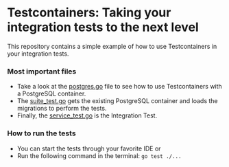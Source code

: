 # Testcontainers: Taking your integration tests to the next level
This repository contains a simple example of how to use Testcontainers in your integration tests.

### Most important files
- Take a look at the [postgres.go](https://github.com/andreiac-silva/testcontainers_demo/blob/main/test/integration/postgres.go) file to see how to use Testcontainers with a PostgreSQL container.
- The [suite_test.go](https://github.com/andreiac-silva/testcontainers_demo/blob/main/domain/user/suite_test.go) gets the existing PostgreSQL container and loads the migrations to perform the tests.
- Finally, the [service_test.go](https://github.com/andreiac-silva/testcontainers_demo/blob/main/domain/user/service_test.go) is the Integration Test.

### How to run the tests
- You can start the tests through your favorite IDE or
- Run the following command in the terminal:
```go test ./...```    